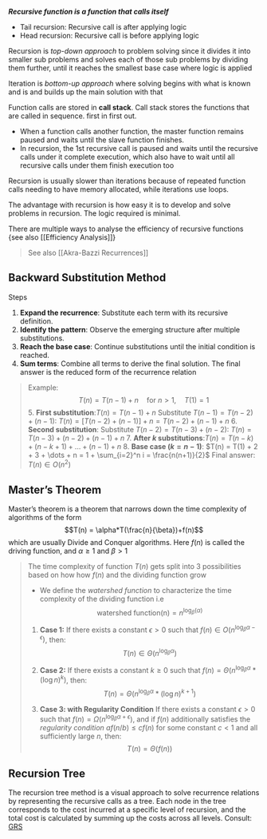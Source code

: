  ***Recursive function is a function that calls itself***
- Tail recursion: Recursive call is after applying logic
- Head recursion: Recursive call is before applying logic

Recursion is *top-down approach* to problem solving since it divides it into smaller sub problems and solves each of those sub problems by dividing them further, until it reaches the smallest base case where logic is applied 

Iteration is *bottom-up approach* where solving begins with what is known and is and builds up the main solution with that

Function calls are stored in **call stack**. Call stack stores the functions that are called in sequence. first in first out.
- When a function calls another function, the master function remains paused and waits until the slave function finishes.
- In recursion, the 1st recursive call is paused and waits until the recursive calls under it complete execution, which also have to wait until all recursive calls under them finish execution too

Recursion is usually slower than iterations because of repeated function calls needing to have memory allocated, while iterations use loops.

The advantage with recursion is how easy it is to develop and solve problems in recursion. The logic required is minimal.

There are multiple ways to analyse the efficiency of recursive functions {see also [[Efficiency Analysis]]}

> See also [[Akra-Bazzi Recurrences]]
##  Backward Substitution Method
Steps
1. **Expand the recurrence**: Substitute each term with its recursive definition.
2. **Identify the pattern**: Observe the emerging structure after multiple substitutions.
3. **Reach the base case**: Continue substitutions until the initial condition is reached.
4. **Sum terms**: Combine all terms to derive the final solution.
The final answer is the reduced form of the recurrence relation
> Example:$$T(n) = T(n-1) + n \quad \text{for } n > 1, \quad T(1) = 1$$
>5. **First substitution**:$T(n) = T(n-1) + n$
>    Substitute $T(n-1) = T(n-2) + (n-1)$: $T(n) = [T(n-2) + (n-1)] + n = T(n-2) + (n-1) + n$
> 6. **Second substitution**:
>    Substitute $T(n-2) = T(n-3) + (n-2)$:
>    $T(n) = T(n-3) + (n-2) + (n-1) + n$
> 7. **After $k$ substitutions**:$T(n) = T(n-k) + (n - k + 1) + \dots + (n-1) + n$
> 8. **Base case ($k = n-1$)**:
>    $T(n) = T(1) + 2 + 3 + \dots + n = 1 + \sum_{i=2}^n i = \frac{n(n+1)}{2}$
> Final answer:
> $T(n) \in O(n^2)$
> 
## Master’s Theorem
Master’s theorem is a theorem that narrows down the time complexity of algorithms of the form
$$T(n) = \alpha*T(\frac{n}{\beta})+f(n)$$
which are usually Divide and Conquer algorithms.
Here $f(n)$ is called the driving function, and $\alpha \ge 1$ and $\beta\gt1$  
> The time complexity of function $T(n)$ gets split into 3 possibilities based on how how $f(n)$ and the dividing function grow
>- We define the *watershed function* to characterize the time complexity of the dividing function i.e $$\text{watershed function(n)} =n^{\log_\beta(\alpha)}$$
> 1. **Case 1:**  If there exists a constant $\epsilon > 0$ such that $f(n) \in O(n^{\log_\beta \alpha-\epsilon})$, then: $$ T(n) \in \Theta(n^{\log_\beta \alpha})$$
> 
> 2. **Case 2:** If there exists a constant $k \geq 0$ such that $f(n) = \Theta(n^{\log_\beta \alpha} *(\log n)^k)$, then:$$ T(n) = \Theta(n^{\log_\beta \alpha} *(\log n)^{k+1})$$
> 
> 3. **Case 3: with Regularity Condition** If there exists a constant $\epsilon > 0$ such that $f(n) = \Omega(n^{\log_\beta \alpha + \epsilon})$, and if $f(n)$ additionally satisfies the *regularity condition* $af(n/b) \leq cf(n)$ for some constant $c < 1$ and all sufficiently large $n$, then:$$T(n) = \Theta(f(n))$$
## Recursion Tree
The recursion tree method is a visual approach to solve recurrence relations by representing the recursive calls as a tree. Each node in the tree corresponds to the cost incurred at a specific level of recursion, and the total cost is calculated by summing up the costs across all levels.
Consult: [GRS](https://youtu.be/jvA6fOafhGs?feature=shared)
